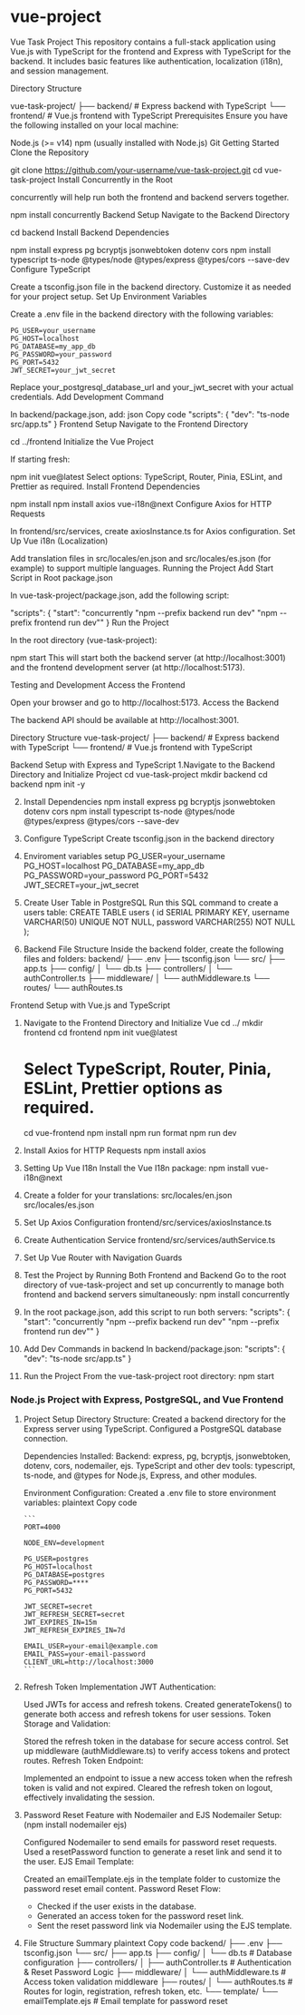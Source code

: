 # vue-project

Vue Task Project
This repository contains a full-stack application using Vue.js with TypeScript for the frontend and Express with TypeScript for the backend. It includes basic features like authentication, localization (i18n), and session management.

Directory Structure

vue-task-project/
├── backend/ # Express backend with TypeScript
└── frontend/ # Vue.js frontend with TypeScript
Prerequisites
Ensure you have the following installed on your local machine:

Node.js (>= v14)
npm (usually installed with Node.js)
Git
Getting Started
Clone the Repository

git clone https://github.com/your-username/vue-task-project.git
cd vue-task-project
Install Concurrently in the Root

concurrently will help run both the frontend and backend servers together.

npm install concurrently
Backend Setup
Navigate to the Backend Directory

cd backend
Install Backend Dependencies

npm install express pg bcryptjs jsonwebtoken dotenv cors
npm install typescript ts-node @types/node @types/express @types/cors --save-dev
Configure TypeScript

Create a tsconfig.json file in the backend directory. Customize it as needed for your project setup.
Set Up Environment Variables

Create a .env file in the backend directory with the following variables:

    PG_USER=your_username
    PG_HOST=localhost
    PG_DATABASE=my_app_db
    PG_PASSWORD=your_password
    PG_PORT=5432
    JWT_SECRET=your_jwt_secret

Replace your_postgresql_database_url and your_jwt_secret with your actual credentials.
Add Development Command

In backend/package.json, add:
json
Copy code
"scripts": {
"dev": "ts-node src/app.ts"
}
Frontend Setup
Navigate to the Frontend Directory

cd ../frontend
Initialize the Vue Project

If starting fresh:

npm init vue@latest
Select options: TypeScript, Router, Pinia, ESLint, and Prettier as required.
Install Frontend Dependencies

npm install
npm install axios vue-i18n@next
Configure Axios for HTTP Requests

In frontend/src/services, create axiosInstance.ts for Axios configuration.
Set Up Vue i18n (Localization)

Add translation files in src/locales/en.json and src/locales/es.json (for example) to support multiple languages.
Running the Project
Add Start Script in Root package.json

In vue-task-project/package.json, add the following script:

"scripts": {
"start": "concurrently \"npm --prefix backend run dev\" \"npm --prefix frontend run dev\""
}
Run the Project

In the root directory (vue-task-project):

npm start
This will start both the backend server (at http://localhost:3001) and the frontend development server (at http://localhost:5173).

Testing and Development
Access the Frontend

Open your browser and go to http://localhost:5173.
Access the Backend

The backend API should be available at http://localhost:3001.

Directory Structure
vue-task-project/
├── backend/ # Express backend with TypeScript
└── frontend/ # Vue.js frontend with TypeScript

Backend Setup with Express and TypeScript
1.Navigate to the Backend Directory and Initialize Project
cd vue-task-project
mkdir backend
cd backend
npm init -y

2. Install Dependencies
   npm install express pg bcryptjs jsonwebtoken dotenv cors
   npm install typescript ts-node @types/node @types/express @types/cors --save-dev

3. Configure TypeScript
   Create tsconfig.json in the backend directory

4. Enviroment variables setup
   PG_USER=your_username
   PG_HOST=localhost
   PG_DATABASE=my_app_db
   PG_PASSWORD=your_password
   PG_PORT=5432
   JWT_SECRET=your_jwt_secret

5. Create User Table in PostgreSQL
   Run this SQL command to create a users table:
   CREATE TABLE users (
   id SERIAL PRIMARY KEY,
   username VARCHAR(50) UNIQUE NOT NULL,
   password VARCHAR(255) NOT NULL
   );

6. Backend File Structure
   Inside the backend folder, create the following files and folders:
   backend/
   ├── .env
   ├── tsconfig.json
   └── src/
   ├── app.ts
   ├── config/
   │ └── db.ts
   ├── controllers/
   │ └── authController.ts
   ├── middleware/
   │ └── authMiddleware.ts
   └── routes/
   └── authRoutes.ts

Frontend Setup with Vue.js and TypeScript

1. Navigate to the Frontend Directory and Initialize Vue
   cd ../
   mkdir frontend
   cd frontend
   npm init vue@latest

   # Select TypeScript, Router, Pinia, ESLint, Prettier options as required.

   cd vue-frontend
   npm install
   npm run format
   npm run dev

2. Install Axios for HTTP Requests
   npm install axios

3. Setting Up Vue I18n
   Install the Vue I18n package:
   npm install vue-i18n@next

4. Create a folder for your translations:
   src/locales/en.json
   src/locales/es.json

5. Set Up Axios Configuration
   frontend/src/services/axiosInstance.ts

6. Create Authentication Service
   frontend/src/services/authService.ts

7. Set Up Vue Router with Navigation Guards

8. Test the Project by Running Both Frontend and Backend
   Go to the root directory of vue-task-project and set up concurrently to manage both frontend and backend servers simultaneously:
   npm install concurrently

9. In the root package.json, add this script to run both servers:
   "scripts": {
   "start": "concurrently \"npm --prefix backend run dev\" \"npm --prefix frontend run dev\""
   }

10. Add Dev Commands in backend
    In backend/package.json:
    "scripts": {
    "dev": "ts-node src/app.ts"
    }

11. Run the Project
    From the vue-task-project root directory:
    npm start

### Node.js Project with Express, PostgreSQL, and Vue Frontend

1.  Project Setup
    Directory Structure:
    Created a backend directory for the Express server using TypeScript.
    Configured a PostgreSQL database connection.

    Dependencies Installed:
    Backend: express, pg, bcryptjs, jsonwebtoken, dotenv, cors, nodemailer, ejs.
    TypeScript and other dev tools: typescript, ts-node, and @types for Node.js, Express, and other modules.

    Environment Configuration:
    Created a .env file to store environment variables:
    plaintext
    Copy code

        ```
        PORT=4000

        NODE_ENV=development

        PG_USER=postgres
        PG_HOST=localhost
        PG_DATABASE=postgres
        PG_PASSWORD=****
        PG_PORT=5432

        JWT_SECRET=secret
        JWT_REFRESH_SECRET=secret
        JWT_EXPIRES_IN=15m
        JWT_REFRESH_EXPIRES_IN=7d

        EMAIL_USER=your-email@example.com
        EMAIL_PASS=your-email-password
        CLIENT_URL=http://localhost:3000
        ```

2.  Refresh Token Implementation
    JWT Authentication:

    Used JWTs for access and refresh tokens.
    Created generateTokens() to generate both access and refresh tokens for user sessions.
    Token Storage and Validation:

    Stored the refresh token in the database for secure access control.
    Set up middleware (authMiddleware.ts) to verify access tokens and protect routes.
    Refresh Token Endpoint:

    Implemented an endpoint to issue a new access token when the refresh token is valid and not expired.
    Cleared the refresh token on logout, effectively invalidating the session.

3.  Password Reset Feature with Nodemailer and EJS
    Nodemailer Setup: (npm install nodemailer ejs)

    Configured Nodemailer to send emails for password reset requests.
    Used a resetPassword function to generate a reset link and send it to the user.
    EJS Email Template:

    Created an emailTemplate.ejs in the template folder to customize the password reset email content.
    Password Reset Flow:

    - Checked if the user exists in the database.
    - Generated an access token for the password reset link.
    - Sent the reset password link via Nodemailer using the EJS template.

4.  File Structure Summary
    plaintext
    Copy code
    backend/
    ├── .env
    ├── tsconfig.json
    └── src/
    ├── app.ts
    ├── config/
    │ └── db.ts # Database configuration
    ├── controllers/
    │ ├── authController.ts # Authentication & Reset Password Logic
    ├── middleware/
    │ └── authMiddleware.ts # Access token validation middleware
    ├── routes/
    │ └── authRoutes.ts # Routes for login, registration, refresh token, etc.
    └── template/
    └── emailTemplate.ejs # Email template for password reset
